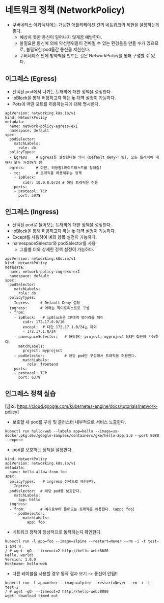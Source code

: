 # 네트워크 정책 (NetworkPolicy)
- 쿠버네티스 아키텍처에는 가능한 애플리케이션 간의 네트워크의 제한을 설정하는게 좋다.
  - 예상치 못한 통신이 일어나지 않게끔 예방한다.
  - 불필요한 통신에 의해 악성행위들이 전파될 수 있는 환경들을 만들 수가 있으므로,
    불필요한 pod들간 통신을 제한한다.
  - 쿠버네티스 안에 방화벽을 만드는 것은 NetworkPolicy를 통해 구성할 수 있다. 

## 이그레스 (Egress)
- 선택된 pod에서 나가는 트래픽에 대한 정책을 설정한다.
- ipBlock을 통해 허용하고자 하는 ip 대역 설정이 가능하다.
- Pots에 어떤 포트를 허용하는지에 대해 명시한다.

```
apiVersion: networking.k8s.io/v1
kind: NetworkPolicy
metadata:
  name: network-policy-egress-ex1
  namespace: default
spec:
  podSelector:
    matchLabels:
      role: db
  policyTypes:
  - Egress    # Egress를 설정한다는 의미 (Default deny가 됨), 모든 트래픽에 대해서 모두 거절하게 됨
  egress:     # 다만, 허용함(화이트리스트를 정해줌)
  - to:       # 트래픽을 허용해주는 정책
    - ipBlock:
        cidr: 10.0.0.0/24 # 해당 트래픽은 허용
    ports:
    - protocol: TCP
      port: 5978   
```


## 인그레스 (Ingress)
- 선택된 pod로 들어오는 트래픽에 대한 정책을 설정한다.
- ipBlock을 통해 허용하고자 하는 ip 대역 설정이 가능하다.
- Except를 사용하여 예외 항목 설정이 가능하다.
- namespaceSelector와 podSelector를 사용
  - 그룹별 더욱 상세한 정책 설정이 가능하다.

```
apiVersion: networking.k8s.io/v1
kind: NetworkPolicy
metadata:
  name: network-policy-ingress-ex1
  namespace: default
spec:
  podSelector:
    matchLabels:
      role: db
  policyTypes:
  - Ingress     # Default Deny 설정
  ingress:      # 아래는 화이트리스트로 구성
  - from:
    - ipBlock:   # ipBlock은 IP대역 덩어리를 의미
        cidr: 172.17.0.0/16  
        except:  # 다만 172.17.1.0/24는 제외
        - 172.17.1.0/24
    - namespaceSelector:   # 해당하는 project: myproject NS만 접근이 가능하다.
      matchLabels:
        project: myproject
    - podSelector:         # 해당 pod만 구성해서 트래픽을 허용한다.
        matchLabels:
          role: frontend
    ports:
    - protocol: TCP
      port: 6379
```

## 인그레스 정책 실습
[참조: https://cloud.google.com/kubernetes-engine/docs/tutorials/network-policy]

- 보호할 새 pod를 구성 및 클러스터 내부적으로 서비스 노출한다.
```
kubectl run hello-web --labels app=hello --image=us-docker.pkg.dev/google-samples/containers/gke/hello-app:1.0 --port 8080 --expose
```

- pod를 보호하는 정책을 설정한다.
```
kind: NetworkPolicy
apiVersion: networking.k8s.io/v1
metadata:
  name: hello-allow-from-foo
spec:
  policyTypes:   # ingress 정책으로 제한한다.
  - Ingress
  podSelector:  # 해당 pod를 보호한다.
    matchLabels:
      app: hello
  ingress:
  - from:       # 여기로부터 들어오는 트래픽은 허용한다. (app: foo)
    - podSelector:
        matchLabels:
          app: foo
```

- 네트워크 정책이 정상적으로 동작하는지 확인한다.
```
kubectl run -l app=foo --image=alpine --restart=Never --rm -i -t test-1 실행 후,
/ # wget -qO- --timeout=2 http://hello-web:8080
Hello, world!
Version: 1.0.0
Hostname: hello-web
```

- 다른 레이블을 사용할 경우 동작 결과 보기 -> 통신이 안됨!!
```
kubectl run -l app=other --image=alpine --restart=Never --rm -i -t test-2
/ # wget -qO- --timeout=2 http://hello-web:8080
wget: download timed out
```



